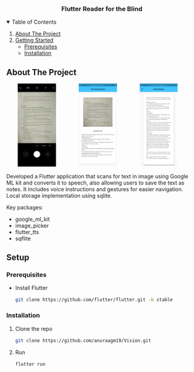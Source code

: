 

<!-- PROJECT LOGO -->
<br />
<p align="center">
<!--   <a>
    <img src="images/logo.png" alt="Logo" width="80" height="80">
  </a> -->

  <h3 align="center">Flutter Reader for the Blind</h3>
</p>



<!-- TABLE OF CONTENTS -->
<details open="open">
  <summary>Table of Contents</summary>
  <ol>
    <li>
      <a href="#about-the-project">About The Project</a>
    </li>
    <li>
      <a href="#getting-started">Getting Started</a>
      <ul>
        <li><a href="#prerequisites">Prerequisites</a></li>
        <li><a href="#installation">Installation</a></li>
      </ul>
    </li>
  </ol>
</details>



<!-- ABOUT THE PROJECT -->
## About The Project

<!-- [![Product Name Screen Shot][product-screenshot]](https://example.com) -->

<img src=images/ss1.jpeg width="20%" height = "20%" hspace="30"/><img src=images/ss2.jpeg width="20%" height = "20%" hspace="30"/><img src=images/ss3.jpeg width="20%" height = "20%" hspace="30"/>
<!-- <img src=images/experiences.jpg> -->
Developed a Flutter application that scans for text in image using Google ML kit and converts it to speech, also
allowing users to save the text as notes. 
It includes voice instructions and gestures for easier navigation.
Local storage implementation using sqlite.


Key packages:
* google_ml_kit
* image_picker
* flutter_tts
* sqflite



<!-- GETTING STARTED -->
## Setup

### Prerequisites

* Install Flutter
  ```sh
  git clone https://github.com/flutter/flutter.git -b stable

  ```

### Installation

1. Clone the repo
   ```sh
   git clone https://github.com/anuraagm19/Vision.git
   ```
2. Run
   ```sh
   flutter run
   ```


<!-- [product-screenshot]: images/screenshot.png -->
